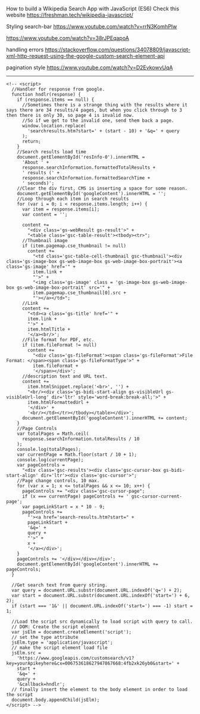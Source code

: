 How to build a Wikipedia Search App with JavaScript (ES6)
Check this website https://freshman.tech/wikipedia-javascript/

Styling search-bar
https://www.youtube.com/watch?v=rrN3KomhPIw

https://www.youtube.com/watch?v=38rJPEqapoA

handling errors
https://stackoverflow.com/questions/34078809/javascript-xml-http-request-using-the-google-custom-search-element-api

pagination style
https://www.youtube.com/watch?v=D2EvkowvUqA

---

<!-- <script>
        (function() {
          var cx = '006753618627947867668:4fb2xk26yb0';
          var gcse = document.createElement('script');
          gcse.type = 'text/javascript';
          gcse.async = true;
          gcse.src = 'https://cse.google.com/cse.js?cx=' + cx;
          var s = document.getElementsByTagName('script')[0];
          s.parentNode.insertBefore(gcse, s);
        })();
      </script>
      <gcse:search></gcse:search> -->

    <!-- <script>
      //Handler for response from google.
      function hndlr(response) {
        if (response.items == null) {
          //Sometimes there is a strange thing with the results where it says there are 34 results/4 pages, but when you click through to 3 then there is only 30, so page 4 is invalid now.
          //So if we get to the invalid one, send them back a page.
          window.location.replace(
            'searchresults.htm?start=' + (start - 10) + '&q=' + query
          );
          return;
        }
        //Search results load time
        document.getElementById('resInfo-0').innerHTML =
          'About ' +
          response.searchInformation.formattedTotalResults +
          ' results (' +
          response.searchInformation.formattedSearchTime +
          ' seconds)';
        //Clear the div first, CMS is inserting a space for some reason.
        document.getElementById('googleContent').innerHTML = '';
        //Loop through each item in search results
        for (var i = 0; i < response.items.length; i++) {
          var item = response.items[i];
          var content = '';

          content +=
            "<div class='gs-webResult gs-result'>" +
            "<table class='gsc-table-result'><tbody><tr>";
          //Thumbnail image
          if (item.pagemap.cse_thumbnail != null)
            content +=
              "<td class='gsc-table-cell-thumbnail gsc-thumbnail'><div class='gs-image-box gs-web-image-box gs-web-image-box-portrait'><a class='gs-image' href='" +
              item.link +
              "'>" +
              "<img class='gs-image' class = 'gs-image-box gs-web-image-box gs-web-image-box-portrait' src='" +
              item.pagemap.cse_thumbnail[0].src +
              "'></a></td>";
          //Link
          content +=
            "<td><a class='gs-title' href='" +
            item.link +
            "'>" +
            item.htmlTitle +
            '</a><br/>';
          //File format for PDF, etc.
          if (item.fileFormat != null)
            content +=
              "<div class='gs-fileFormat'><span class='gs-fileFormat'>File Format: </span><span class='gs-fileFormatType'>" +
              item.fileFormat +
              '</span></div>';
          //description text and URL text.
          content +=
            item.htmlSnippet.replace('<br>', '') +
            "<br/><div class='gs-bidi-start-align gs-visibleUrl gs-visibleUrl-long' dir='ltr' style='word-break:break-all;'>" +
            item.htmlFormattedUrl +
            '</div>' +
            '<br/></td></tr></tbody></table></div>';
          document.getElementById('googleContent').innerHTML += content;
        }
        //Page Controls
        var totalPages = Math.ceil(
          response.searchInformation.totalResults / 10
        );
        console.log(totalPages);
        var currentPage = Math.floor(start / 10 + 1);
        console.log(currentPage);
        var pageControls =
          "<div class='gsc-results'><div class='gsc-cursor-box gs-bidi-start-align' dir='ltr'><div class='gsc-cursor'>";
        //Page change controls, 10 max.
        for (var x = 1; x <= totalPages && x <= 10; x++) {
          pageControls += "<div class='gsc-cursor-page";
          if (x === currentPage) pageControls += ' gsc-cursor-current-page';
          var pageLinkStart = x * 10 - 9;
          pageControls +=
            "'><a href='search-results.htm?start=" +
            pageLinkStart +
            '&q=' +
            query +
            "'>" +
            x +
            '</a></div>';
        }
        pageControls += '</div></div></div>';
        document.getElementById('googleContent').innerHTML += pageControls;
      }

      //Get search text from query string.
      var query = document.URL.substr(document.URL.indexOf('q=') + 2);
      var start = document.URL.substr(document.URL.indexOf('start=') + 6, 2);
      if (start === '1&' || document.URL.indexOf('start=') === -1) start = 1;

      //Load the script src dynamically to load script with query to call.
      // DOM: Create the script element
      var jsElm = document.createElement('script');
      // set the type attribute
      jsElm.type = 'application/javascript';
      // make the script element load file
      jsElm.src =
        'https://www.googleapis.com/customsearch/v1?key=yourApikeyhere&cx=006753618627947867668:4fb2xk26yb0&start=' +
        start +
        '&q=' +
        query +
        '&callback=hndlr';
      // finally insert the element to the body element in order to load the script
      document.body.appendChild(jsElm);
    </script> -->
